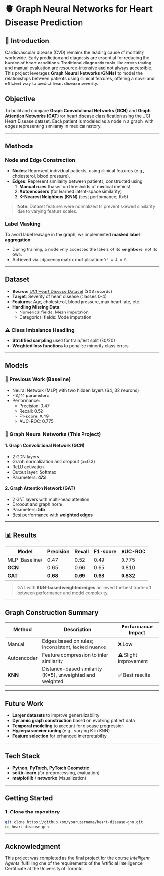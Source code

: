 # 🫀 Graph Neural Networks for Heart Disease Prediction

## 📖 Introduction

Cardiovascular disease (CVD) remains the leading cause of mortality worldwide. Early prediction and diagnosis are essential for reducing the burden of heart conditions. Traditional diagnostic tools like stress testing and manual evaluation are resource-intensive and not always accessible. This project leverages **Graph Neural Networks (GNNs)** to model the relationships between patients using clinical features, offering a novel and efficient way to predict heart disease severity.

## Objective

To build and compare **Graph Convolutional Networks (GCN)** and **Graph Attention Networks (GAT)** for heart disease classification using the UCI Heart Disease dataset. Each patient is modeled as a node in a graph, with edges representing similarity in medical history.

---

## Methods

### Node and Edge Construction

- **Nodes**: Represent individual patients, using clinical features (e.g., cholesterol, blood pressure).
- **Edges**: Represent similarity between patients, constructed using:
  1. **Manual rules** (based on thresholds of medical metrics)
  2. **Autoencoders** (for learned latent-space similarity)
  3. **K-Nearest Neighbors (KNN)** (best performance; K=5)

> **Note**: Dataset features were normalized to prevent skewed similarity due to varying feature scales.

### Label Masking

To avoid label leakage in the graph, we implemented **masked label aggregation**:
- During training, a node only accesses the labels of its **neighbors**, not its own.
- Achieved via adjacency matrix multiplication: `Y' = A × Y`.

---

## Dataset

- **Source**: [UCI Heart Disease Dataset](https://archive.ics.uci.edu/dataset/45/heart+disease) (303 records)
- **Target**: Severity of heart disease (classes 0–4)
- **Features**: Age, cholesterol, blood pressure, max heart rate, etc.
- **Handling Missing Data**:
  - Numerical fields: Mean imputation
  - Categorical fields: Mode imputation

### ⚠️ Class Imbalance Handling

- **Stratified sampling** used for train/test split (80/20)
- **Weighted loss functions** to penalize minority class errors

---

## Models

### 🔸 Previous Work (Baseline)
- Neural Network (MLP) with two hidden layers (64, 32 neurons)
- ~3,141 parameters
- Performance:
  - Precision: 0.47
  - Recall: 0.52
  - F1-score: 0.49
  - AUC-ROC: 0.775

### 🔸 Graph Neural Networks (This Project)

#### 1. **Graph Convolutional Network (GCN)**
- 2 GCN layers
- Graph normalization and dropout (p=0.3)
- ReLU activation
- Output layer: Softmax
- Parameters: **473**
  
#### 2. **Graph Attention Network (GAT)**
- 2 GAT layers with multi-head attention
- Dropout and graph norm
- Parameters: **515**
- Best performance with **weighted edges**

---

## 📊 Results

| Model           | Precision | Recall | F1-score | AUC-ROC |
|----------------|-----------|--------|----------|---------|
| MLP (Baseline) | 0.47      | 0.52   | 0.49     | 0.775   |
| **GCN**        | 0.65      | 0.66   | 0.65     | 0.810   |
| **GAT**        | **0.68**  | **0.69**| **0.68** | **0.832** |

> GAT with **KNN-based weighted edges** achieved the best trade-off between performance and model complexity.

---

## Graph Construction Summary

| Method     | Description                                                  | Performance Impact        |
|------------|--------------------------------------------------------------|----------------------------|
| Manual     | Edges based on rules; inconsistent, lacked nuance            | ❌ Low                     |
| Autoencoder| Feature compression to infer similarity                      | ⚠️ Slight improvement      |
| **KNN**    | Distance-based similarity (K=5), unweighted and weighted     | ✅ Best results            |

---

## Future Work

- **Larger datasets** to improve generalizability
- **Dynamic graph construction** based on evolving patient data
- **Temporal modeling** to account for disease progression
- **Hyperparameter tuning** (e.g., varying K in KNN)
- **Feature selection** for enhanced interpretability

---

## Tech Stack

- **Python**, **PyTorch**, **PyTorch Geometric**
- **scikit-learn** (for preprocessing, evaluation)
- **matplotlib** / **networkx** (visualization)

---

## Getting Started

### 1. Clone the repository
```bash
git clone https://github.com/yourusername/heart-disease-gnn.git
cd heart-disease-gnn
```
--- 
## Acknowledgment


This project was completed as the final project for the course _Intelligent Agents_, fulfilling one of the requirements of the Artificial Intelligence Certificate at the University of Toronto.

